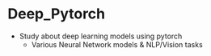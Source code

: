 # Deep_Pytorch
* Study about deep learning models using pytorch
  * Various Neural Network models & NLP/Vision tasks
